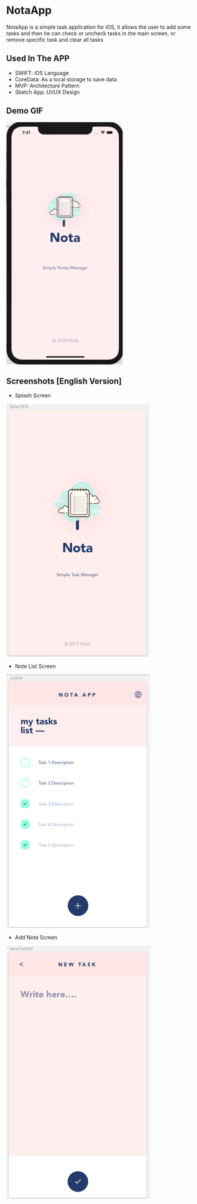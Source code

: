 # NotaApp
NotaApp is a simple task application for iOS, it allows the user to add some tasks 
and then he can check or uncheck tasks in the main screen, or remove specific task and clear all tasks

## Used In The APP
- SWIFT: iOS Language
- CoreData: As a local storage to save data 
- MVP: Architecture Pattern 
- Sketch App: UI/UX Design

## Demo GIF
<img src="https://raw.githubusercontent.com/TahaMahmoud/NotaApp/master/Screenshots/ENDemoGif.gif">


## Screenshots [English Version]
- Splash Screen
<img src="https://raw.githubusercontent.com/TahaMahmoud/NotaApp/master/Screenshots/ENSplashScreen.png">

- Note List Screen
<img src="https://raw.githubusercontent.com/TahaMahmoud/NotaApp/master/Screenshots/ENNotesListScreen.png">

- Add Note Screen
<img src="https://raw.githubusercontent.com/TahaMahmoud/NotaApp/master/Screenshots/ENAddNoteScreen.png">

